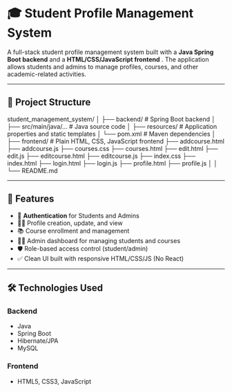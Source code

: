 # 🎓 Student Profile Management System

A full-stack student profile management system built with a **Java Spring Boot backend** and a **HTML/CSS/JavaScript frontend** . The application allows students and admins to manage profiles, courses, and other academic-related activities.

---

## 📁 Project Structure

student_management_system/
│
├── backend/ # Spring Boot backend
│ ├── src/main/java/... # Java source code
│ ├── resources/ # Application properties and static templates
│ └── pom.xml # Maven dependencies
│
├── frontend/ # Plain HTML, CSS, JavaScript frontend
├── addcourse.html
├── addcourse.js
├── courses.css
├── courses.html
├── edit.html
├── edit.js
├── editcourse.html
├── editcourse.js
├── index.css
├── index.html
├── login.html
├── login.js
├── profile.html
├── profile.js
│
│
└── README.md

---

## 🚀 Features

- 🔐 **Authentication** for Students and Admins
- 🧑‍🎓 Profile creation, update, and view
- 📚 Course enrollment and management
- 👨‍💼 Admin dashboard for managing students and courses
- 🛡️ Role-based access control (student/admin)
- ✅ Clean UI built with responsive HTML/CSS/JS (No React)

---

## 🛠️ Technologies Used

### Backend
- Java
- Spring Boot
- Hibernate/JPA
- MySQL

### Frontend
- HTML5, CSS3, JavaScript 

